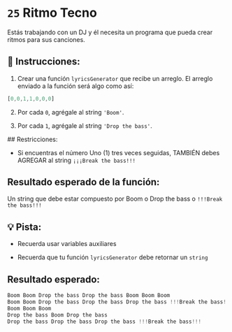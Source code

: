 # `25` Ritmo Tecno

Estás trabajando con un DJ y él necesita un programa que pueda crear ritmos para sus canciones.

## 📝 Instrucciones:

1. Crear una función `lyricsGenerator` que recibe un arreglo. El arreglo enviado a la función será algo como así:

```js
[0,0,1,1,0,0,0] 
```

2. Por cada `0`, agrégale al string `'Boom'`.

3. Por cada `1`, agrégale al string `'Drop the bass'`.

## Restricciones:

+ Si encuentras el número Uno (1) tres veces seguidas, TAMBIÉN debes AGREGAR al string `¡¡¡Break the bass!!!`

## Resultado esperado de la función:

Un string que debe estar compuesto por Boom o Drop the bass o `!!!Break the bass!!!`

## 💡 Pista:

+ Recuerda usar variables auxiliares

+ Recuerda que tu función `lyricsGenerator` debe retornar un `string`

## Resultado esperado:

```js
Boom Boom Drop the bass Drop the bass Boom Boom Boom
Boom Boom Drop the bass Drop the bass Drop the bass !!!Break the bass!!! Boom Boom Boom
Boom Boom Boom
Drop the bass Boom Drop the bass
Drop the bass Drop the bass Drop the bass !!!Break the bass!!!
```

